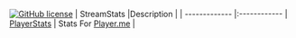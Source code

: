 [![GitHub license](https://img.shields.io/badge/license-MIT-blue.svg)](https://raw.githubusercontent.com/streamstats/streamstatsbot/master/LICENSE)
| StreamStats |Description   |
| ------------- |:------------
| [PlayerStats](http://streamstats.github.io/PlayerStats)     | Stats For [Player.me](https://player.me) |
